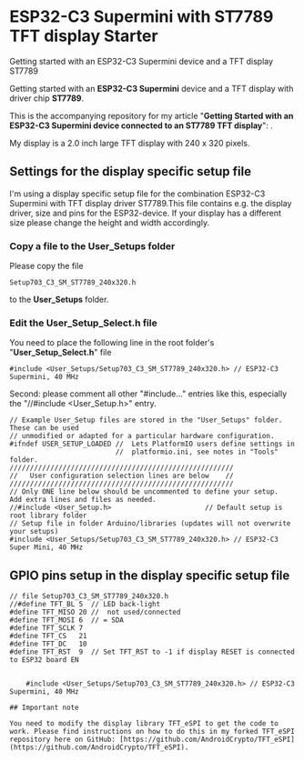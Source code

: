 # ESP32-C3 Supermini with ST7789 TFT display Starter
Getting started with an ESP32-C3 Supermini device and a TFT display ST7789

Getting started with an **ESP32-C3 Supermini** device and a TFT display with driver chip **ST7789**.

This is the accompanying repository for my article "**Getting Started with an ESP32-C3 Supermini device connected to an ST7789 TFT display**": .

My display is a 2.0 inch large TFT display with 240 x 320 pixels.

## Settings for the display specific setup file

I'm using a display specific setup file for the combination ESP32-C3 Supermini with TFT display driver ST7789.This file contains e.g. the display driver, size and pins for the ESP32-device. If your display has a different size please change the height and width accordingly. 

### Copy a file to the User_Setups folder

Please copy the file

    Setup703_C3_SM_ST7789_240x320.h

to the **User_Setups** folder.

### Edit the User_Setup_Select.h file

You need to place the following line in the root folder's "**User_Setup_Select.h**" file

    #include <User_Setups/Setup703_C3_SM_ST7789_240x320.h> // ESP32-C3 Supermini, 40 MHz

Second: please comment all other "#include..." entries like this, especially the "//#include <User_Setup.h>" entry.

````
// Example User_Setup files are stored in the "User_Setups" folder. These can be used
// unmodified or adapted for a particular hardware configuration.
#ifndef USER_SETUP_LOADED //  Lets PlatformIO users define settings in
                          //  platformio.ini, see notes in "Tools" folder.
///////////////////////////////////////////////////////
//   User configuration selection lines are below    //
///////////////////////////////////////////////////////
// Only ONE line below should be uncommented to define your setup.  Add extra lines and files as needed.
//#include <User_Setup.h>                       // Default setup is root library folder
// Setup file in folder Arduino/libraries (updates will not overwrite your setups)
#include <User_Setups/Setup703_C3_SM_ST7789_240x320.h> // ESP32-C3 Super Mini, 40 MHz
````

## GPIO pins setup in the display specific setup file

```` plaintext
// file Setup703_C3_SM_ST7789_240x320.h
//#define TFT_BL 5  // LED back-light
#define TFT_MISO 20 //  not used/connected
#define TFT_MOSI 6  // = SDA
#define TFT_SCLK 7
#define TFT_CS   21 
#define TFT_DC   10
#define TFT_RST  9  // Set TFT_RST to -1 if display RESET is connected to ESP32 board EN


    #include <User_Setups/Setup703_C3_SM_ST7789_240x320.h> // ESP32-C3 Supermini, 40 MHz

## Important note

You need to modify the display library TFT_eSPI to get the code to work. Please find instructions on how to do this in my forked TFT_eSPI repository here on GitHub: [https://github.com/AndroidCrypto/TFT_eSPI](https://github.com/AndroidCrypto/TFT_eSPI).

